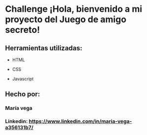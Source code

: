# Challenge ¡Hola, bienvenido a mi proyecto del Juego de amigo secreto!


## Herramientas utilizadas:

* HTML

* CSS

* Javascript

## Hecho por:

### María vega

### Linkedin: https://www.linkedin.com/in/maria-vega-a356131b7/
